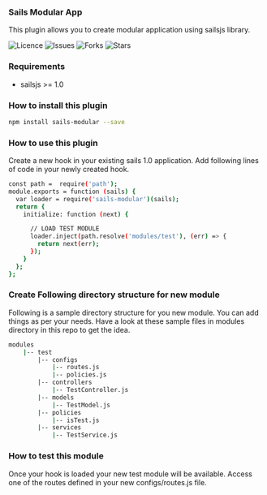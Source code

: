 ### Sails Modular App

This plugin allows you to create modular application using sailsjs library.

![Licence](https://img.shields.io/github/license/learn2torials/sails-modular)
![Issues](https://img.shields.io/github/issues/learn2torials/sails-modular)
![Forks](https://img.shields.io/github/forks/learn2torials/sails-modular)
![Stars](https://img.shields.io/github/stars/learn2torials/sails-modular)

### Requirements

- sailsjs >= 1.0

### How to install this plugin

```bash
npm install sails-modular --save
```

### How to use this plugin

Create a new hook in your existing sails 1.0 application.
Add following lines of code in your newly created hook.

```bash
const path =  require('path');
module.exports = function (sails) {
  var loader = require('sails-modular')(sails);
  return {
    initialize: function (next) {

      // LOAD TEST MODULE
      loader.inject(path.resolve('modules/test'), (err) => {
        return next(err);
      });
    }
  };
};
```

### Create Following directory structure for new module

Following is a sample directory structure for you new module.
You can add things as per your needs. Have a look at these sample files in
modules directory in this repo to get the idea.

```bash
modules
    |-- test
        |-- configs
            |-- routes.js
            |-- policies.js
        |-- controllers
            |-- TestController.js
        |-- models
            |-- TestModel.js
        |-- policies
            |-- isTest.js
        |-- services
            |-- TestService.js
```

### How to test this module

Once your hook is loaded your new test module will be available.
Access one of the routes defined in your new configs/routes.js file.
